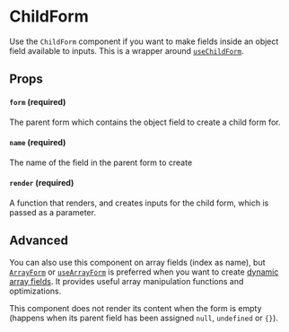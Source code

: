 # ChildForm

Use the `ChildForm` component if you want to make fields inside an object field available to inputs. This is a wrapper around [`useChildForm`](/docs/useChildForm).

## Props

#### `form` (required)

The parent form which contains the object field to create a child form for.

#### `name` (required)

The name of the field in the parent form to create

#### `render` (required)

A function that renders, and creates inputs for the child form, which is passed as a parameter.

## Advanced

You can also use this component on array fields (index as name), but [`ArrayForm`](/docs/ArrayForm) or [`useArrayForm`](/docs/useArrayForm) is preferred when you want to create [dynamic array fields](/docs/Array-fields). It provides useful array manipulation functions and optimizations.

This component does not render its content when the form is empty (happens when its parent field has been assigned `null`, `undefined` or `{}`).
